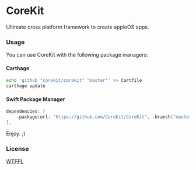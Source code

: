 # CoreKit

Ultimate cross platform framework to create appleOS apps.

### Usage

You can use CoreKit with the following package managers:

#### Carthage

```bash
echo 'github "corekit/corekit" "master"' >> Cartfile
carthage update
```

#### Swift Package Manager

```swift
dependencies: [
    .package(url: "https://github.com/CoreKit/CoreKit", .branch("master")),
],
```

Enjoy. ;)


### License

[WTFPL](LICENSE)
